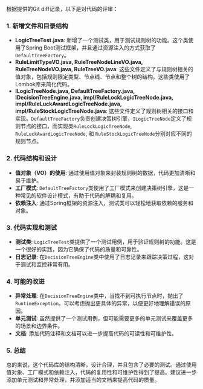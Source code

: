根据提供的Git diff记录，以下是对代码的评审：

### 1. 新增文件和目录结构

- **LogicTreeTest.java**: 新增了一个测试类，用于测试规则树的功能。这个类使用了Spring Boot测试框架，并且通过资源注入的方式获取了`DefaultTreeFactory`。
- **RuleLimitTypeVO.java, RuleTreeNodeLineVO.java, RuleTreeNodeVO.java, RuleTreeVO.java**: 这些文件定义了与规则树相关的值对象，包括规则限定类型、节点线、节点和整个树的结构。这些类使用了Lombok库来简化代码。
- **ILogicTreeNode.java, DefaultTreeFactory.java, IDecisionTreeEngine.java, impl/RuleLockLogicTreeNode.java, impl/RuleLuckAwardLogicTreeNode.java, impl/RuleStockLogicTreeNode.java**: 这些文件定义了规则树相关的接口和实现。`DefaultTreeFactory`负责创建决策树引擎，`ILogicTreeNode`定义了规则节点的接口，而实现类`RuleLockLogicTreeNode`, `RuleLuckAwardLogicTreeNode`, 和 `RuleStockLogicTreeNode`分别对应不同的规则节点。

### 2. 代码结构和设计

- **值对象（VO）的使用**: 通过使用值对象来封装规则树的数据，代码更加清晰和易于维护。
- **工厂模式**: `DefaultTreeFactory`类使用了工厂模式来创建决策树引擎，这是一种常见的软件设计模式，有助于代码的解耦和复用。
- **依赖注入**: 通过Spring框架的资源注入，测试类可以轻松地获取依赖的服务和对象。

### 3. 代码实现和测试

- **测试类**: `LogicTreeTest`类提供了一个测试用例，用于验证规则树的功能。这是一个很好的实践，因为它确保了代码的质量和可靠性。
- **日志记录**: 在`DecisionTreeEngine`类中使用了日志记录来跟踪决策过程，这对于调试和监控非常有用。

### 4. 可能的改进

- **异常处理**: 在`DecisionTreeEngine`类中，当找不到可执行节点时，抛出了`RuntimeException`。可以考虑抛出更具体的异常，以便更好地理解错误的原因。
- **单元测试**: 虽然提供了一个测试用例，但可能需要更多的单元测试来覆盖更多的场景和边界条件。
- **文档**: 添加代码注释和文档可以进一步提高代码的可读性和可维护性。

### 5. 总结

总的来说，这个代码库的结构清晰，设计合理，并且包含了必要的测试。通过使用值对象、工厂模式和依赖注入，代码的复用性和可维护性得到了提高。建议进一步添加单元测试和异常处理，并添加适当的文档来提高代码的质量。
